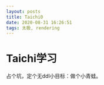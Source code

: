 ```yaml
---
layout: posts
title: Taichi0
date: 2020-08-31 16:26:51
tags: 太极, rendering
---
```


# Taichi学习

占个坑，定个无ddl小目标：做个小青蛙。